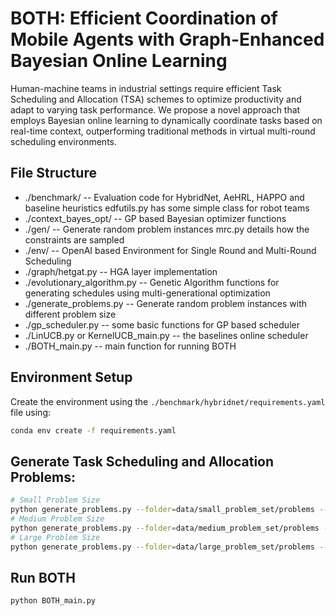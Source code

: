 # BOTH: Efficient Coordination of Mobile Agents with Graph-Enhanced Bayesian Online Learning
Human-machine teams in industrial settings require efficient Task Scheduling and Allocation (TSA) schemes to optimize productivity and adapt to varying task performance. We propose a novel approach that employs Bayesian online learning to dynamically coordinate tasks based on real-time context, outperforming traditional methods in virtual multi-round scheduling environments.

## File Structure
- ./benchmark/ -- Evaluation code for HybridNet, AeHRL, HAPPO and baseline heuristics
        edfutils.py has some simple class for robot teams
- ./context_bayes_opt/ -- GP based Bayesian optimizer functions
- ./gen/ -- Generate random problem instances
        mrc.py details how the constraints are sampled
- ./env/ -- OpenAI based Environment for Single Round and Multi-Round Scheduling         
- ./graph/hetgat.py -- HGA layer implementation
- ./evolutionary_algorithm.py -- Genetic Algorithm functions for generating schedules using multi-generational optimization  
- ./generate_problems.py -- Generate random problem instances with different problem size
- ./gp_scheduler.py -- some basic functions for GP based scheduler
- ./LinUCB.py or KernelUCB_main.py -- the baselines online scheduler 
- ./BOTH_main.py -- main function for running BOTH

## Environment Setup
Create the environment using the `./benchmark/hybridnet/requirements.yaml` file using:

```bash
conda env create -f requirements.yaml
```

## Generate Task Scheduling and Allocation Problems:
```bash
# Small Problem Size
python generate_problems.py --folder=data/small_problem_set/problems --human=2 --robot=2 --task-min=9 --task-max=11 --start-problem=1 --end-problem=200
# Medium Problem Size
python generate_problems.py --folder=data/medium_problem_set/problems --human=2 --robot=2 --task-min=18 --task-max=22 --start-problem=1 --end-problem=200
# Large Problem Size
python generate_problems.py --folder=data/large_problem_set/problems --human=2 --robot=2 --task-min=38 --task-max=42 --start-problem=1 --end-problem=200
```

## Run BOTH
```
python BOTH_main.py
```

